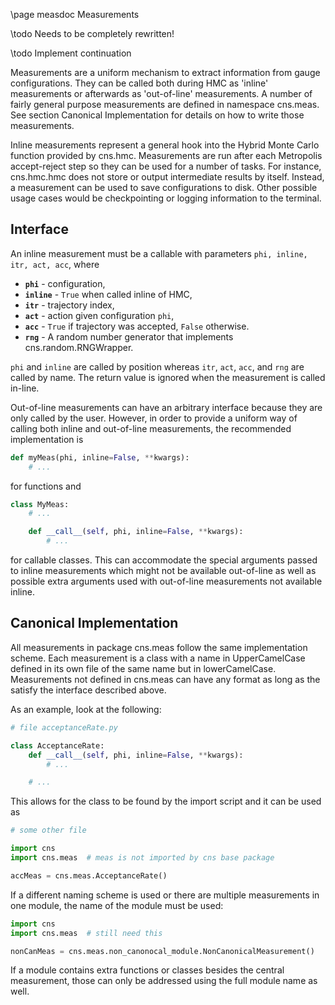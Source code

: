 \page measdoc Measurements

\todo Needs to be completely rewritten!

\todo Implement continuation

Measurements are a uniform mechanism to extract information from gauge configurations.
They can be called both during HMC as 'inline' measurements or afterwards as
'out-of-line' measurements.
A number of fairly general purpose measurements are defined in namespace cns.meas.
See section Canonical Implementation for details on how to write those measurements.

Inline measurements represent a general hook into the Hybrid Monte Carlo function provided
by cns.hmc. Measurements are run after each Metropolis accept-reject step so they can be
used for a number of tasks. For instance, cns.hmc.hmc does not store or output intermediate
results by itself. Instead, a measurement can be used to save configurations to disk.
Other possible usage cases would be checkpointing or logging information to the terminal.

## Interface
An inline measurement must be a callable with parameters `phi, inline, itr, act, acc`, where
- <B>`phi`</B> - configuration,
- <B>`inline`</B> - `True` when called inline of HMC,
- <B>`itr`</B> - trajectory index,
- <B>`act`</B> - action given configuration `phi`,
- <B>`acc`</B> - `True` if trajectory was accepted, `False` otherwise.
- <B>`rng`</B> - A random number generator that implements cns.random.RNGWrapper.

`phi` and `inline` are called by position whereas `itr`, `act`, `acc`, and `rng` are called
by name. The return value is ignored when the measurement is called in-line.

Out-of-line measurements can have an arbitrary interface because they are only called
by the user. However, in order to provide a uniform way of calling both inline and
out-of-line measurements, the recommended implementation is
```.py
def myMeas(phi, inline=False, **kwargs):
    # ...
```
for functions and
```.py
class MyMeas:
    # ...

    def __call__(self, phi, inline=False, **kwargs):
        # ...
```
for callable classes. This can accommodate the special arguments passed to inline
measurements which might not be available out-of-line as well as possible extra
arguments used with out-of-line measurements not available inline.

## Canonical Implementation
All measurements in package cns.meas follow the same implementation scheme.
Each measurement is a class with a name in UpperCamelCase defined in its own file of the same
name but in lowerCamelCase. Measurements not defined in cns.meas can have any format as long
as the satisfy the interface described above.

As an example, look at the following:
```.py
# file acceptanceRate.py

class AcceptanceRate:
    def __call__(self, phi, inline=False, **kwargs):
        # ...

    # ...
```
This allows for the class to be found by the import script and it can be used as
```.py
# some other file

import cns
import cns.meas  # meas is not imported by cns base package

accMeas = cns.meas.AcceptanceRate()
```
If a different naming scheme is used or there are multiple measurements in one module,
the name of the module must be used:
```.py
import cns
import cns.meas  # still need this

nonCanMeas = cns.meas.non_canonocal_module.NonCanonicalMeasurement()
```
If a module contains extra functions or classes besides the central measurement, those can
only be addressed using the full module name as well.
